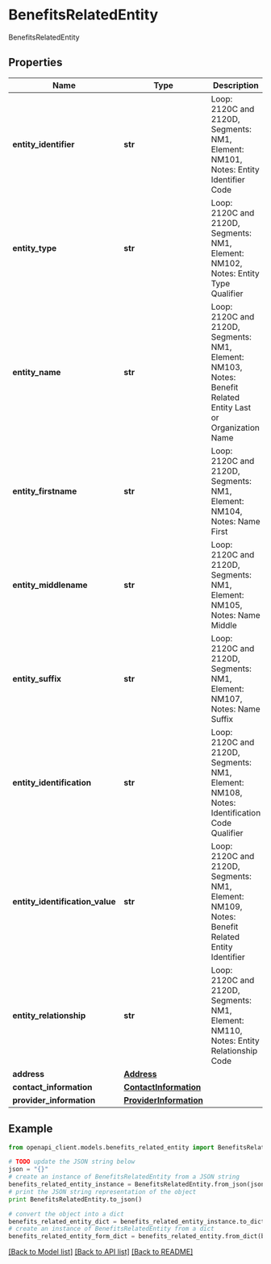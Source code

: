 # BenefitsRelatedEntity

BenefitsRelatedEntity

## Properties
Name | Type | Description | Notes
------------ | ------------- | ------------- | -------------
**entity_identifier** | **str** | Loop: 2120C and 2120D, Segments: NM1, Element: NM101, Notes: Entity Identifier Code | [optional] 
**entity_type** | **str** | Loop: 2120C and 2120D, Segments: NM1, Element: NM102, Notes: Entity Type Qualifier | [optional] 
**entity_name** | **str** | Loop: 2120C and 2120D, Segments: NM1, Element: NM103, Notes: Benefit Related Entity Last or Organization Name | [optional] 
**entity_firstname** | **str** | Loop: 2120C and 2120D, Segments: NM1, Element: NM104, Notes: Name First | [optional] 
**entity_middlename** | **str** | Loop: 2120C and 2120D, Segments: NM1, Element: NM105, Notes: Name Middle | [optional] 
**entity_suffix** | **str** | Loop: 2120C and 2120D, Segments: NM1, Element: NM107, Notes: Name Suffix | [optional] 
**entity_identification** | **str** | Loop: 2120C and 2120D, Segments: NM1, Element: NM108, Notes: Identification Code Qualifier | [optional] 
**entity_identification_value** | **str** | Loop: 2120C and 2120D, Segments: NM1, Element: NM109, Notes: Benefit Related Entity Identifier | [optional] 
**entity_relationship** | **str** | Loop: 2120C and 2120D, Segments: NM1, Element: NM110, Notes: Entity Relationship Code | [optional] 
**address** | [**Address**](Address.md) |  | [optional] 
**contact_information** | [**ContactInformation**](ContactInformation.md) |  | [optional] 
**provider_information** | [**ProviderInformation**](ProviderInformation.md) |  | [optional] 

## Example

```python
from openapi_client.models.benefits_related_entity import BenefitsRelatedEntity

# TODO update the JSON string below
json = "{}"
# create an instance of BenefitsRelatedEntity from a JSON string
benefits_related_entity_instance = BenefitsRelatedEntity.from_json(json)
# print the JSON string representation of the object
print BenefitsRelatedEntity.to_json()

# convert the object into a dict
benefits_related_entity_dict = benefits_related_entity_instance.to_dict()
# create an instance of BenefitsRelatedEntity from a dict
benefits_related_entity_form_dict = benefits_related_entity.from_dict(benefits_related_entity_dict)
```
[[Back to Model list]](../README.md#documentation-for-models) [[Back to API list]](../README.md#documentation-for-api-endpoints) [[Back to README]](../README.md)


